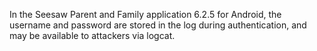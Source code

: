 In the Seesaw Parent and Family application 6.2.5 for Android, the username and password are stored in the log during authentication, and may be available to attackers via logcat.